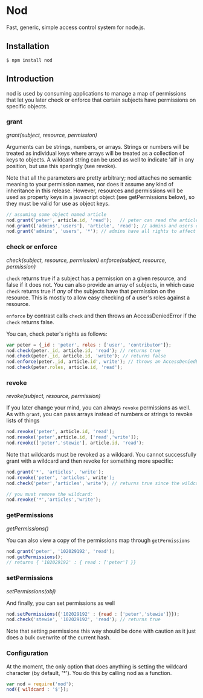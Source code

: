 Nod
=====

Fast, generic, simple access control system for node.js.

## Installation

	$ npm install nod

## Introduction

nod is used by consuming applications to manage a map of permissions that let you later check or enforce that certain subjects have permissions on specific objects.

### grant
_grant(subject, resource, permission)_

Arguments can be strings, numbers, or arrays.  Strings or numbers will be treated as individual keys where arrays will be treated as a collection of keys to objects.
A wildcard string can be used as well to indicate 'all' in any position, but use this sparingly (see revoke).

Note that all the parameters are pretty arbitrary; nod attaches no semantic meaning to your permission names, nor does it assume any kind of inheritance in this release.
However, resources and permissions will be used as property keys in a javascript object (see getPermissions below), so they must be valid for use as object keys.

```javascript
// assuming some object named article
nod.grant('peter', article.id, 'read');   // peter can read the article with article.id
nod.grant(['admins','users'], 'article', 'read'); // admins and users can read an article
nod.grant('admins', 'users', '*'); // admins have all rights to affect users
```

### check or enforce
_check(subject, resource, permission)_
_enforce(subject, resource, permission)_

`check` returns true if a subject has a permission on a given resource, and false if it does not.  You can also provide an array of subjects, in which case `check` returns true if *any* of the
subjects have that permission on the resource.  This is mostly to allow easy checking of a user's roles against a resource.

`enforce` by contrast calls `check` and then throws an AccessDeniedError if the `check` returns false.

You can, check peter's rights as follows:

```javascript
var peter = {_id : 'peter', roles : ['user', 'contributor']};
nod.check(peter._id, article.id, 'read'); // returns true
nod.check(peter._id, article.id, 'write'); // returns false
nod.enforce(peter._id, article.id', write'); // throws an AccessDeniedError
nod.check(peter.roles, article.id, 'read');
```

### revoke
_revoke(subject, resource, permission)_

If you later change your mind, you can always `revoke` permissions as well. As with `grant`, you can pass arrays instead of numbers or strings to revoke lists of things

```javascript
nod.revoke('peter', article.id, 'read');
nod.revoke('peter',article.id, ['read','write']);
nod.revoke(['peter','stewie'], article.id, 'read');
```

Note that wildcards must be revoked as a wildcard.  You cannot successfully grant with a wildcard and then revoke for something more specific:

```javascript
nod.grant('*', 'articles', 'write');
nod.revoke('peter', 'articles', write');
nod.check('peter','articles','write'); // returns true since the wildcard is still in place

// you must remove the wildcard:
nod.revoke('*','articles','write');
```


### getPermissions
_getPermissions()_

You can also view a copy of the permissions map through `getPermissions`

```javascript
nod.grant('peter', '102029192', 'read');
nod.getPermissions();
// returns { '102029192' : { read : ['peter'] }}
```

### setPermissions
_setPermissions(obj)_

And finally, you can set permissions as well

```javascript
nod.setPermissions({'102029192' : {read : ['peter','stewie']}});
nod.check('stewie', '102029192', 'read'); // returns true
```

Note that setting permissions this way should be done with caution as it just does a bulk overwrite of the current hash.

### Configuration

At the moment, the only option that does anything is setting the wildcard character (by default, '*').  You do this by calling nod as a function.

```javascript
var nod = require('nod');
nod({ wildcard : '$'});
```
